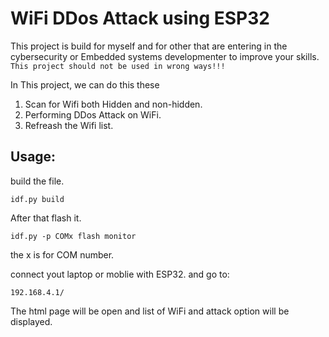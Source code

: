 WiFi DDos Attack using ESP32
====================

This project is build for myself and for other that are entering in the cybersecurity or Embedded systems developmenter to improve your skills.
```This project should not be used in wrong ways!!!```

In This project, we can do this these
1) Scan for Wifi both Hidden and non-hidden.
2) Performing DDos Attack on WiFi.
3) Refreash the Wifi list.

## Usage:
build the file.
``` 
idf.py build
```

After that flash it.
``` 
idf.py -p COMx flash monitor
```
the x is for COM number.

connect yout laptop or moblie with ESP32.
and go to:
``` 
192.168.4.1/
```
The html page will be open and list of WiFi and attack option will be displayed.
